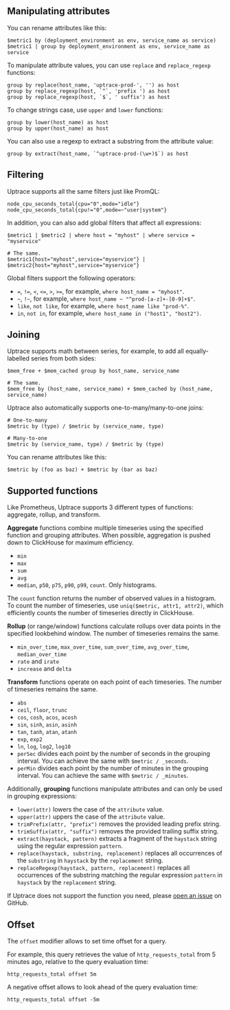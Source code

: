 ## Manipulating attributes

You can rename attributes like this:

```shell
$metric1 by (deployment_environment as env, service_name as service)
$metric1 | group by deployment_environment as env, service_name as service
```

To manipulate attribute values, you can use `replace` and `replace_regexp` functions:

```shell
group by replace(host_name, 'uptrace-prod-', '') as host
group by replace_regexp(host, `^`, 'prefix ') as host
group by replace_regexp(host, `$`, ' suffix') as host
```

To change strings case, use `upper` and `lower` functions:

```shell
group by lower(host_name) as host
group by upper(host_name) as host
```

You can also use a regexp to extract a substring from the attribute value:

```shell
group by extract(host_name, `^uptrace-prod-(\w+)$`) as host
```

## Filtering

Uptrace supports all the same filters just like PromQL:

```shell
node_cpu_seconds_total{cpu="0",mode="idle"}
node_cpu_seconds_total{cpu!="0",mode=~"user|system"}
```

In addition, you can also add global filters that affect all expressions:

```shell
$metric1 | $metric2 | where host = "myhost" | where service = "myservice"

# The same.
$metric1{host="myhost",service="myservice"} | $metric2{host="myhost",service="myservice"}
```

Global filters support the following operators:

- `=`, `!=`, `<`, `<=`, `>`, `>=`, for example, `where host_name = "myhost"`.
- `~`, `!~`, for example, `where host_name ~ "^prod-[a-z]+-[0-9]+$"`.
- `like`, `not like`, for example, `where host_name like "prod-%"`.
- `in`, `not in`, for example, `where host_name in ("host1", "host2")`.

## Joining

Uptrace supports math between series, for example, to add all equally-labelled series from both sides:

```shell
$mem_free + $mem_cached group by host_name, service_name

# The same.
$mem_free by (host_name, service_name) + $mem_cached by (host_name, service_name)
```

Uptrace also automatically supports one-to-many/many-to-one joins:

```shell
# One-to-many
$metric by (type) / $metric by (service_name, type)

# Many-to-one
$metric by (service_name, type) / $metric by (type)
```

You can rename attributes like this:

```shell
$metric by (foo as baz) + $metric by (bar as baz)
```

## Supported functions

Like Prometheus, Uptrace supports 3 different types of functions: aggregate, rollup, and transform.

**Aggregate** functions combine multiple timeseries using the specified function and grouping attributes. When possible, aggregation is pushed down to ClickHouse for maximum efficiency.

- `min`
- `max`
- `sum`
- `avg`
- `median`, `p50`, `p75`, `p90`, `p99`, `count`. Only histograms.

The `count` function returns the number of observed values in a histogram. To count the number of timeseries, use `uniq($metric, attr1, attr2)`, which efficiently counts the number of timeseries directly in ClickHouse.

**Rollup** (or range/window) functions calculate rollups over data points in the specified lookbehind window. The number of timeseries remains the same.

- `min_over_time`, `max_over_time`, `sum_over_time`, `avg_over_time`, `median_over_time`
- `rate` and `irate`
- `increase` and `delta`

**Transform** functions operate on each point of each timeseries. The number of timeseries remains the same.

- `abs`
- `ceil`, `floor`, `trunc`
- `cos`, `cosh`, `acos`, `acosh`
- `sin`, `sinh`, `asin`, `asinh`
- `tan`, `tanh`, `atan`, `atanh`
- `exp`, `exp2`
- `ln`, `log`, `log2`, `log10`
- `perSec` divides each point by the number of seconds in the grouping interval. You can achieve the same with `$metric / _seconds`.
- `perMin` divides each point by the number of minutes in the grouping interval. You can achieve the same with `$metric / _minutes`.

Additionally, **grouping** functions manipulate attributes and can only be used in grouping expressions:

- `lower(attr)` lowers the case of the `attribute` value.
- `upper(attr)` uppers the case of the `attribute` value.
- `trimPrefix(attr, "prefix")` removes the provided leading prefix string.
- `trimSuffix(attr, "suffix")` removes the provided trailing suffix string.
- `extract(haystack, pattern)` extracts a fragment of the `haystack` string using the regular expression `pattern`.
- `replace(haystack, substring, replacement)` replaces all occurrences of the `substring` in `haystack` by the `replacement` string.
- `replaceRegexp(haystack, pattern, replacement)` replaces all occurrences of the substring matching the regular expression `pattern` in `haystack` by the `replacement` string.

If Uptrace does not support the function you need, please [open an issue](https://github.com/uptrace/uptrace/issues) on GitHub.

## Offset

The `offset` modifier allows to set time offset for a query.

For example, this query retrieves the value of `http_requests_total` from 5 minutes ago, relative to the query evaluation time:

```shell
http_requests_total offset 5m
```

A negative offset allows to look ahead of the query evaluation time:

```shell
http_requests_total offset -5m
```
